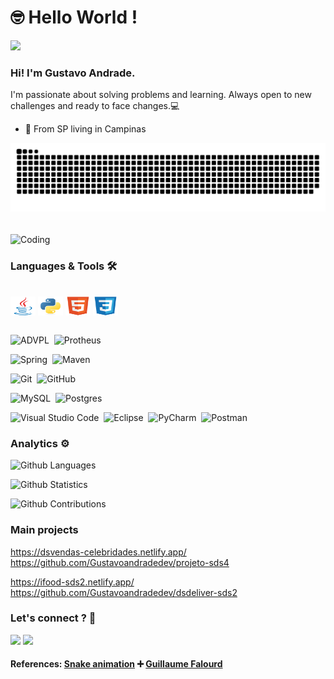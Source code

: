 <h1>🤓 Hello World ! </h1>

![](http://estruyf-github.azurewebsites.net/api/VisitorHit?user=Gustavobjj&repo=Gustavobjj&countColorcountColor)

### Hi! I'm Gustavo Andrade.
I'm passionate about solving problems and learning. Always open to new challenges and ready to face changes.💻

- 📍 From SP living in Campinas


![Snake animation](https://raw.githubusercontent.com/Platane/snk/output/github-contribution-grid-snake.svg)

<div style="display: inline_block"><br>

<img align="center" alt="Coding" width="500" src="https://res.cloudinary.com/practicaldev/image/fetch/s--R5KgC1bh--/c_limit%2Cf_auto%2Cfl_progressive%2Cq_66%2Cw_880/https://dev-to-uploads.s3.amazonaws.com/i/oi2rwsde00xo9ou6jwsl.gif">
</div>

### Languages & Tools 🛠

<div style="display: inline_block"><br>
  <img align="center" alt="Gustavo-Java" height="30" width="40" src="https://raw.githubusercontent.com/devicons/devicon/master/icons/java/java-original.svg">
  <img align="center" alt="Gustavo-Python" height="30" width="40" src="https://raw.githubusercontent.com/devicons/devicon/master/icons/python/python-original.svg">
  <img align="center" alt="Gustavo-HTML" height="30" width="40" src="https://raw.githubusercontent.com/devicons/devicon/master/icons/html5/html5-original.svg">
  <img align="center" alt="Gustavo-CSS" height="30" width="40" src="https://raw.githubusercontent.com/devicons/devicon/master/icons/css3/css3-original.svg">
</div>
<br>

![ADVPL](https://img.shields.io/badge/-ADVPL-05122A?style=flat&logo=ADVPL&logoColor=white)&nbsp;
![Protheus](https://img.shields.io/badge/-Protheus-05122A?style=flat&logo=Protheus&logoColor=white)&nbsp;

![Spring](https://img.shields.io/badge/-Spring-05122A?style=flat&logo=spring&logoColor=white)&nbsp;
![Maven](https://img.shields.io/badge/-Maven-05122A?style=flat&logo=apache-maven&logoColor=white)&nbsp;

![Git](https://img.shields.io/badge/-Git-05122A?style=flat&logo=git)&nbsp;
![GitHub](https://img.shields.io/badge/-GitHub-05122A?style=flat&logo=github)&nbsp;

![MySQL](https://img.shields.io/badge/-MySQL-05122A?style=flat&logo=mysql&logoColor=white)&nbsp;
![Postgres](https://img.shields.io/badge/-Postgres-05122A?style=flat&logo=postgresql)&nbsp;

![Visual Studio Code](https://img.shields.io/badge/-Visual%20Studio%20Code-05122A?style=flat&logo=visual-studio-code&logoColor=007ACC)&nbsp;
![Eclipse](https://img.shields.io/badge/-Eclipse-05122A?style=flat&logo=eclipse&logoColor=007ACC)&nbsp;
![PyCharm](https://img.shields.io/badge/-PyCharm-05122A?style=flat&logo=PyCharm&logoColor=007ACC)&nbsp;
![Postman](https://img.shields.io/badge/-Postman-05122A?style=flat&logo=postman)&nbsp;

### Analytics ⚙️

![Github Languages](https://github-readme-stats.vercel.app/api/top-langs/?username=Gustavoandradedev&layout=compact&count_private=true)

![Github Statistics](https://github-readme-stats.vercel.app/api/?username=Gustavoandradedev&count_private=true&show_icons=true)

![Github Contributions](https://github-readme-streak-stats.herokuapp.com/?user=Gustavoandradedev&hide_border=true)

### Main projects
https://dsvendas-celebridades.netlify.app/ <br/>
https://github.com/Gustavoandradedev/projeto-sds4

https://ifood-sds2.netlify.app/ <br/>
https://github.com/Gustavoandradedev/dsdeliver-sds2

### Let's connect ? 🤝

<p align="left">
	<a href="https://www.linkedin.com/in/gustavo-nascimento-andrade-5504aa201/"><img src="https://img.shields.io/badge/-gustavoandrade-0077B5?style=flat&logo=Linkedin&logoColor=white"/></a>
	<a href="https://www.instagram.com/gustavojiu/"><img src="https://img.shields.io/badge/-Instagram-C13584?style=flat&labelColor=C13584&logo=instagram&logoColor=white&link"/></a>
<p/>  

#### References: [Snake animation](https://github.com/Platane/snk) ➕ [Guillaume Falourd](https://dev.to/guifalourd/step-by-step-to-create-a-readme-for-your-github-profile-1i0g)
